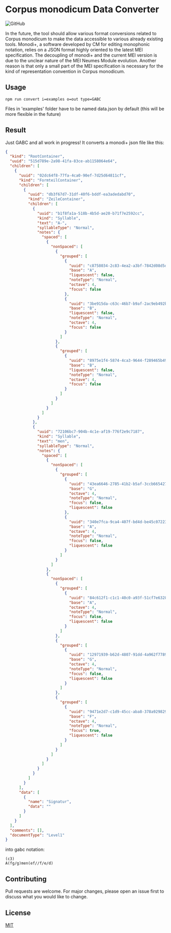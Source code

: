 # Corpus monodicum Data Converter


![GitHub](https://img.shields.io/github/license/timeipert/cm-converter)

In the future, the tool should allow various format conversions related to Corpus monodicum to make the data accessible to various already existing tools.
Monodi+, a software developed by CM for editing monophonic notation, relies on a JSON format highly oriented to the latest MEI specification. The decoupling of monodi+ and the current MEI version is due to the unclear nature of the MEI Neumes Module evolution. Another reason is that only a small part of the MEI specification is necessary for the kind of representation convention in Corpus monodicum.




## Usage
```Shell
npm run convert i=examples o=out type=GABC
```
Files in 'examples' folder have to be named data.json by default (this will be more flexible in the future)

## Result

Just GABC and all work in progress!
It converts a monodi+ json file like this:
```json
{
  "kind": "RootContainer",
  "uuid": "515d789e-2a98-41fa-83ce-ab1158064e64",
  "children": [
    {
      "uuid": "02dc64f8-77fa-4ca0-90ef-7d25d64811cf",
      "kind": "FormteilContainer",
      "children": [
        {
          "uuid": "db3f67d7-31df-40f6-bddf-ea3adedabd70",
          "kind": "ZeileContainer",
          "children": [
            {
              "uuid": "b1f8fa1a-518b-4b5d-ae20-b71f7e2592cc",
              "kind": "Syllable",
              "text": "A-",
              "syllableType": "Normal",
              "notes": {
                "spaced": [
                  {
                    "nonSpaced": [
                      {
                        "grouped": [
                          {
                            "uuid": "c8758034-2c83-4ea2-a3bf-7842d08d5df4",
                            "base": "A",
                            "liquescent": false,
                            "noteType": "Normal",
                            "octave": 4,
                            "focus": false
                          },
                          {
                            "uuid": "3be915da-c63c-46b7-b9af-2ac9eb492b40",
                            "base": "B",
                            "liquescent": false,
                            "noteType": "Normal",
                            "octave": 4,
                            "focus": false
                          }
                        ]
                      },
                      {
                        "grouped": [
                          {
                            "uuid": "8975e1f4-5874-4ca3-9644-f289465b49a5",
                            "base": "B",
                            "liquescent": false,
                            "noteType": "Normal",
                            "octave": 4,
                            "focus": false
                          }
                        ]
                      }
                    ]
                  }
                ]
              }
            },
            {
              "uuid": "72106bc7-904b-4c1e-af19-776f2e9c7187",
              "kind": "Syllable",
              "text": "men",
              "syllableType": "Normal",
              "notes": {
                "spaced": [
                  {
                    "nonSpaced": [
                      {
                        "grouped": [
                          {
                            "uuid": "43ea6646-2785-41b2-b5af-3ccb6654279a",
                            "base": "G",
                            "octave": 4,
                            "noteType": "Normal",
                            "focus": false,
                            "liquescent": false
                          },
                          {
                            "uuid": "340e7fca-9ca4-407f-bd4d-be45c072235d",
                            "base": "A",
                            "octave": 4,
                            "noteType": "Normal",
                            "focus": false,
                            "liquescent": false
                          }
                        ]
                      }
                    ]
                  },
                  {
                    "nonSpaced": [
                      {
                        "grouped": [
                          {
                            "uuid": "84c612f1-c1c1-40c0-a93f-51cf7e63288b",
                            "base": "A",
                            "octave": 4,
                            "noteType": "Normal",
                            "focus": false,
                            "liquescent": false
                          }
                        ]
                      },
                      {
                        "grouped": [
                          {
                            "uuid": "12971939-b62d-4807-91dd-4a962f7789ee",
                            "base": "G",
                            "octave": 4,
                            "noteType": "Normal",
                            "focus": false,
                            "liquescent": false
                          }
                        ]
                      },
                      {
                        "grouped": [
                          {
                            "uuid": "9471e2d7-c1d9-45cc-aba8-378a929829e8",
                            "base": "F",
                            "octave": 4,
                            "noteType": "Normal",
                            "focus": true,
                            "liquescent": false
                          }
                        ]
                      }
                    ]
                  }
                ]
              }
            }
          ]
        }
      ],
      "data": [
        {
          "name": "Signatur",
          "data": ""
        }
      ]
    }
  ],
  "comments": [],
  "documentType": "Level1"
}
```

into gabc notation:

```
(c3)
A(fg/g)men(ef//f/e/d) 
```

## Contributing
Pull requests are welcome. For major changes, please open an issue first to discuss what you would like to change.

## License
[MIT](https://choosealicense.com/licenses/mit/)
